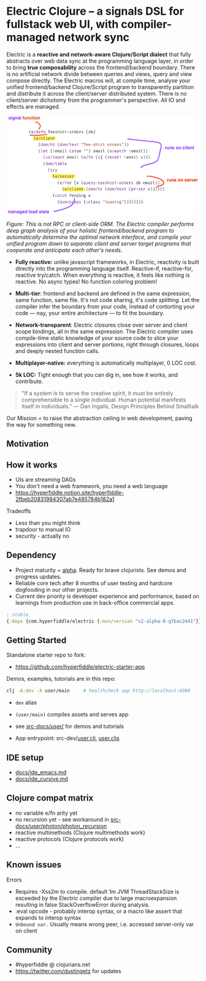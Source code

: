 # Electric Clojure – a signals DSL for fullstack web UI, with compiler-managed network sync

Electric is a **reactive and network-aware Clojure/Script dialect** that fully abstracts over web data sync at the programming language layer, in order to bring **true composability** across the frontend/backend boundary. There is no artificial network divide between queries and views, query and view compose directly. The Electric macros will, at compile time, analyse your unified frontend/backend Clojure/Script program to transparently partition and distribute it across the client/server distributed system. There is no client/server dichotomy from the programmer's perspective. All IO and effects are managed.

![](docs/electric-explainer-5.png)

*Figure: This is not RPC or client-side ORM. The Electric compiler performs deep graph analysis of your holistic frontend/backend program to automatically determine the optimal network interface, and compile your unified program down to separate client and server target programs that cooperate and anticipate each other's needs.*


- **Fully reactive:** unlike javascript frameworks, in Electric, reactivity is built directly into the programming language itself. Reactive-if, reactive-for, reactive try/catch. When everything is reactive, it feels like nothing is reactive. No async types! No function coloring problem!


- **Multi-tier**: frontend and backend are defined in the same expression, same function, same file. It's not code sharing, it's code *splitting*. Let the compiler infer the boundary from your code, instead of contorting your code — nay, your entire architecture — to fit the boundary.


- **Network-transparent**: Electric closures close over server and client scope bindings, all in the same expression. The Electric compiler uses compile-time static knowledge of your source code to slice your expressions into client and server portions, right through closures, loops and deeply nested function calls.


- **Multiplayer-native:** everything is automatically multiplayer, 0 LOC cost.


- **5k LOC:** Tight enough that you can dig in, see how it works, and contribute.

> "If a system is to serve the creative spirit, it must be entirely comprehensible to a single individual. Human potential manifests itself in individuals." — Dan Ingalls, Design Principles Behind Smalltalk
 
Our Mission = to raise the abstraction ceiling in web development, paving the way for something new.

## Motivation


## How it works
* UIs are streaming DAGs
* You don't need a web framework, you need a web language
* https://hyperfiddle.notion.site/hyperfiddle-2fbeb20831984307ab7e485784b182a1

Tradeoffs
* Less than you might think
* trapdoor to manual IO
* security - actually no

## Dependency
- Project maturity = [alpha](https://clojure.org/releases/devchangelog). Ready for brave clojurists. See demos and progress updates. 
- Reliable core tech after 8 months of user testing and hardcore dogfooding in our other projects.
- Current dev priority is developer experience and performance, based on learnings from production use in back-office commercial apps.

```clojure
; stable
{:deps {com.hyperfiddle/electric {:mvn/version "v2-alpha-0-g7bac2441"}}}
```

## Getting Started

Standalone starter repo to fork:
* https://github.com/hyperfiddle/electric-starter-app

Demos, examples, tutorials are in this repo:

```bash
clj -A:dev -X user/main     # healthcheck app http://localhost:8080
```
* `dev` alias
* `(user/main)` compiles assets and serves app

* see [src-docs/user/](https://github.com/hyperfiddle/photon/tree/master/src-docs/user) for demos and tutorials
* App entrypoint: src-dev/[user.clj](https://github.com/hyperfiddle/photon/blob/master/src-dev/user.clj), [user.cljs](https://github.com/hyperfiddle/photon/blob/master/src-dev/user.cljs)

## IDE setup

* [docs/ide_emacs.md](docs/ide_emacs.md)
* [docs/ide_cursive.md](docs/ide_cursive.md)

## Clojure compat matrix

- no variable e/fn arity yet
- no recursion yet - see workaround in [src-docs/user/photon/photon_recursion](https://github.com/hyperfiddle/electric/blob/master/src-docs/user/photon/photon_recursion.cljc)
- reactive multimethods (Clojure multimethods work)
- reactive protocols (Clojure protocols work)
- ...

## Known issues
Errors
* Requires -Xss2m to compile. default 1m JVM ThreadStackSize is exceeded by the Electric compiler due to large macroexpansion resulting in false StackOverflowError during analysis.
* :eval opcode - probably interop syntax, or a macro like assert that expands to interop syntax
* `Unbound var.` Usually means wrong peer, i.e. accessed server-only var on client

## Community

* #hyperfiddle @ clojurians.net
* https://twitter.com/dustingetz for updates

